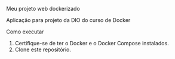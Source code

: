 Meu projeto web dockerizado

Aplicação para projeto da DIO do curso de Docker

Como executar

1. Certifique-se de ter o Docker e o Docker Compose instalados.
2. Clone este repositório.

